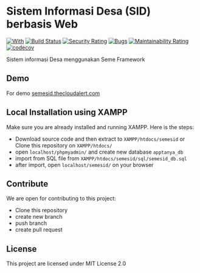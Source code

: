 # Sistem Informasi Desa (SID) berbasis Web
[![With](https://img.shields.io/badge/With-SemeFramework4-fb898f?style=flat)](https://seme.framework.web.id/) [![Build Status](https://travis-ci.com/drosanda/semesid.svg?branch=main)](https://travis-ci.com/drosanda/semesid) [![Security Rating](https://sonarcloud.io/api/project_badges/measure?project=drosanda_semesid&metric=security_rating)](https://sonarcloud.io/dashboard?id=drosanda_semesid) [![Bugs](https://sonarcloud.io/api/project_badges/measure?project=drosanda_semesid&metric=bugs)](https://sonarcloud.io/dashboard?id=drosanda_semesid) [![Maintainability Rating](https://sonarcloud.io/api/project_badges/measure?project=drosanda_semesid&metric=sqale_rating)](https://sonarcloud.io/dashboard?id=drosanda_semesid)  [![codecov](https://codecov.io/gh/drosanda/semesid/branch/main/graph/badge.svg?token=CS2Y9O7PFT)](https://codecov.io/gh/drosanda/semesid)

Sistem informasi Desa menggunakan Seme Framework

## Demo
For demo [semesid.thecloudalert.com](https://semesid.thecloudalert.com)

## Local Installation using XAMPP
Make sure you are already installed and running XAMPP. Here is the steps:
- Download source code and then extract to `XAMPP/htdocs/semesid` or Clone this repository on `XAMPP/htdocs/`
- open `localhost/phpmyadmin/` and create new database `apptanya_db`
- import from SQL file from `XAMPP/htdocs/semesid/sql/semesid_db.sql`
- after import, open `localhost/semesid/` on your browser

## Contribute

We are open for contributing to this project:
- Clone this repository
- create new branch
- push branch
- create pull request


## License

This project are licensed under MIT License 2.0
